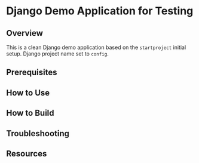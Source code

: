 # Django Demo Application for Testing

## Overview

This is a clean Django demo application based on the `startproject` initial setup. Django project name set to `config`.
## Prerequisites
## How to Use
## How to Build
## Troubleshooting
## Resources